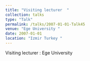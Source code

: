 ```yaml
---
title: "Visiting lecturer  "
collection: talks
type: "Talk"
permalink: /talks/2007-01-01-Talk45
venue: "Ege University "
date: 2007-01-01
location: "Izmir Turkey "
---
```


Visiting lecturer  : Ege University 
